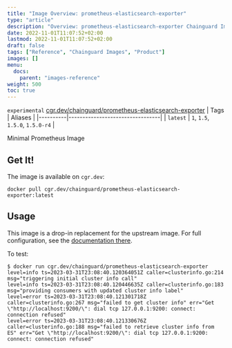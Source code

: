 ```yaml
---
title: "Image Overview: prometheus-elasticsearch-exporter"
type: "article"
description: "Overview: prometheus-elasticsearch-exporter Chainguard Images"
date: 2022-11-01T11:07:52+02:00
lastmod: 2022-11-01T11:07:52+02:00
draft: false
tags: ["Reference", "Chainguard Images", "Product"]
images: []
menu:
  docs:
    parent: "images-reference"
weight: 500
toc: true
---
```


`experimental` [cgr.dev/chainguard/prometheus-elasticsearch-exporter](https://github.com/chainguard-images/images/tree/main/images/prometheus-elasticsearch-exporter)
| Tags     | Aliases                         |
|----------|---------------------------------|
| `latest` | `1`, `1.5`, `1.5.0`, `1.5.0-r4` |



Minimal Prometheus Image

## Get It!

The image is available on `cgr.dev`:

```
docker pull cgr.dev/chainguard/prometheus-elasticsearch-exporter:latest
```

## Usage

This image is a drop-in replacement for the upstream image.
For full configuration, see the [documentation there](https://github.com/prometheus-community/elasticsearch_exporter).

To test:

```shell
$ docker run cgr.dev/chainguard/prometheus-elasticsearch-exporter
level=info ts=2023-03-31T23:08:40.120364051Z caller=clusterinfo.go:214 msg="triggering initial cluster info call"
level=info ts=2023-03-31T23:08:40.120446635Z caller=clusterinfo.go:183 msg="providing consumers with updated cluster info label"
level=error ts=2023-03-31T23:08:40.121301718Z caller=clusterinfo.go:267 msg="failed to get cluster info" err="Get \"http://localhost:9200/\": dial tcp 127.0.0.1:9200: connect: connection refused"
level=error ts=2023-03-31T23:08:40.121330676Z caller=clusterinfo.go:188 msg="failed to retrieve cluster info from ES" err="Get \"http://localhost:9200/\": dial tcp 127.0.0.1:9200: connect: connection refused"
```

